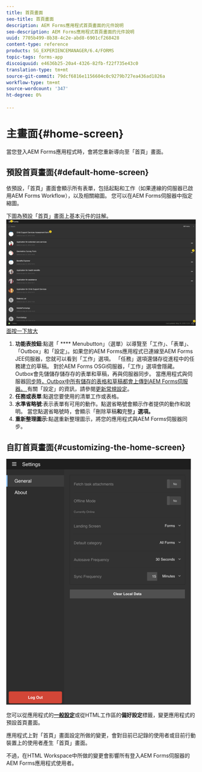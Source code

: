 ```yaml
---
title: 首頁畫面
seo-title: 首頁畫面
description: AEM Forms應用程式首頁畫面的元件說明
seo-description: AEM Forms應用程式首頁畫面的元件說明
uuid: 7705b499-8b38-4c2e-abd8-6901cf268428
content-type: reference
products: SG_EXPERIENCEMANAGER/6.4/FORMS
topic-tags: forms-app
discoiquuid: e4636b25-20a4-4326-82fb-f22f735e43c0
translation-type: tm+mt
source-git-commit: 79dcf6816e1156604c0c9279b727ea436ad1826a
workflow-type: tm+mt
source-wordcount: '347'
ht-degree: 0%

---
```



# 主畫面{#home-screen}

當您登入AEM Forms應用程式時，會將您重新導向至「首頁」畫面。

## 預設首頁畫面{#default-home-screen}

依預設，「首頁」畫面會顯示所有表單，包括起點和工作（如果連線的伺服器已啟用AEM Forms Workflow），以及相關縮圖。 您可以在AEM Forms伺服器中指定縮圖。

下圖為預設「首頁」畫面上基本元件的註解。
![Forms應用程式首頁畫](assets/home-screen-1.png)
[面按一下放大](assets/home-screen-1-1.png)

1. **功能表按鈕**:點選「 **** Menubutton」（選單）以導覽至「工作」、「表單」、「Outbox」和「設定」。如果您的AEM Forms應用程式已連線至AEM Forms JEE伺服器，您就可以看到「工作」選項。 「任務」選項還儲存從進程中的任務建立的草稿。 對於AEM Forms OSGi伺服器，「工作」選項會隱藏。 Outbox會先儲儲存儲存存的表單和草稿，再與伺服器同步。 當應用程式與伺服器[同步時，Outbox中所有儲存的表格和草稿都會上傳到AEM Forms伺服器。 ](/help/forms/using/sync-app.md)有關「設定」的資訊，請參閱[更新常規設定](/help/forms/using/update-general-settings.md)。
1. **任務或表單**:點選您要使用的清單工作或表格。
1. **水準省略號**:表示表單有可用的動作。點選省略號會顯示作者提供的動作和說明。 當您點選省略號時，會顯示「刪除草稿&#x200B;**和**&#x200B;完整&#x200B;**」選項。**
1. **重新整理圖示**:點選重新整理圖示，將您的應用程式與AEM Forms伺服器同步。

## 自訂首頁畫面{#customizing-the-home-screen}

![一般設定](assets/gen-settings.png)

您可以從應用程式的&#x200B;**[一般設定](/help/forms/using/update-general-settings.md)**&#x200B;或從HTML工作區的&#x200B;**偏好設定**&#x200B;標籤，變更應用程式的預設首頁畫面。

應用程式上對「首頁」畫面設定所做的變更，會對目前已記錄的使用者或目前行動裝置上的使用者產生「首頁」畫面。

不過，在HTML Workspace中所做的變更會影響所有登入AEM Forms伺服器的AEM Forms應用程式使用者。

